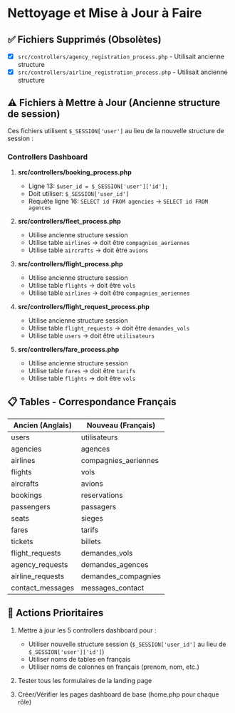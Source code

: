 # Nettoyage et Mise à Jour à Faire

## ✅ Fichiers Supprimés (Obsolètes)
- [x] `src/controllers/agency_registration_process.php` - Utilisait ancienne structure
- [x] `src/controllers/airline_registration_process.php` - Utilisait ancienne structure

## ⚠️ Fichiers à Mettre à Jour (Ancienne structure de session)

Ces fichiers utilisent `$_SESSION['user']` au lieu de la nouvelle structure de session :

### Controllers Dashboard
1. **src/controllers/booking_process.php** 
   - Ligne 13: `$user_id = $_SESSION['user']['id'];`
   - Doit utiliser: `$_SESSION['user_id']`
   - Requête ligne 16: `SELECT id FROM agencies` → `SELECT id FROM agences`

2. **src/controllers/fleet_process.php**
   - Utilise ancienne structure session
   - Utilise table `airlines` → doit être `compagnies_aeriennes`
   - Utilise table `aircrafts` → doit être `avions`

3. **src/controllers/flight_process.php**
   - Utilise ancienne structure session
   - Utilise table `flights` → doit être `vols`
   - Utilise table `airlines` → doit être `compagnies_aeriennes`

4. **src/controllers/flight_request_process.php**
   - Utilise ancienne structure session
   - Utilise table `flight_requests` → doit être `demandes_vols`
   - Utilise table `users` → doit être `utilisateurs`

5. **src/controllers/fare_process.php**
   - Utilise ancienne structure session
   - Utilise table `fares` → doit être `tarifs`
   - Utilise table `flights` → doit être `vols`

## 📋 Tables - Correspondance Français

| Ancien (Anglais) | Nouveau (Français) |
|------------------|-------------------|
| users | utilisateurs |
| agencies | agences |
| airlines | compagnies_aeriennes |
| flights | vols |
| aircrafts | avions |
| bookings | reservations |
| passengers | passagers |
| seats | sieges |
| fares | tarifs |
| tickets | billets |
| flight_requests | demandes_vols |
| agency_requests | demandes_agences |
| airline_requests | demandes_compagnies |
| contact_messages | messages_contact |

## 📝 Actions Prioritaires

1. Mettre à jour les 5 controllers dashboard pour :
   - Utiliser nouvelle structure session (`$_SESSION['user_id']` au lieu de `$_SESSION['user']['id']`)
   - Utiliser noms de tables en français
   - Utiliser noms de colonnes en français (prenom, nom, etc.)

2. Tester tous les formulaires de la landing page

3. Créer/Vérifier les pages dashboard de base (home.php pour chaque rôle)
